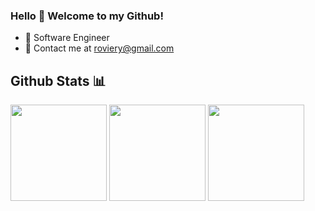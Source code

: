 ### Hello 👋 Welcome to my Github!
* 📱 Software Engineer
* 📧 Contact me at roviery@gmail.com

## Github Stats 📊 
<div>
  <img height=154 src="https://github-readme-stats.vercel.app/api?username=roviery&show_icons=true&hide_border=true&bg_color=000000&title_color=3ddb83&text_color=FFFFFF&icon_color=3ddb83&hide=issues"/>
  <img height=154 src="https://github-readme-stats.vercel.app/api/top-langs/?username=roviery&layout=compact&hide_border=true&bg_color=000000&title_color=3ddb83&text_color=FFFFFF"/>
  <img height=154 src="https://github-readme-streak-stats.herokuapp.com?user=roviery&theme=android-dark&date_format=j%20M%5B%20Y%5D&hide_border=true"/>
</div>



